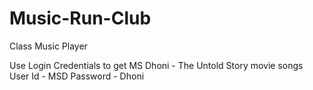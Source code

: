 # Music-Run-Club
Class Music Player

Use Login Credentials to get MS Dhoni - The Untold Story movie songs
User Id - MSD
Password - Dhoni
